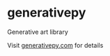 # generativepy
Generative art library

Visit [generativepy.com](http://www.genertativepy.com) for details
